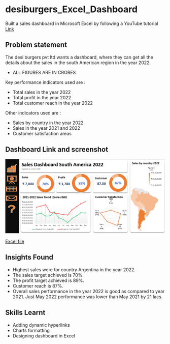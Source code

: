 # desiburgers_Excel_Dashboard
Built a sales dashboard in Microsoft Excel by following a YouTube tutorial
[Link](https://www.youtube.com/watch?v=jeYjtEX3RAE)

## Problem statement 

The desi burgers pvt ltd wants a dashboard, where they can get all the details about the sales in the south American region in the year 2022.

- ALL FIGURES ARE IN CRORES

Key performance indicators used are :
- Total sales in the year 2022
- Total profit in the year 2022
- Total customer reach in the year 2022

Other indicators used are :
- Sales by country in the year 2022
- Sales in the year 2021 and 2022
- Customer satisfaction areas 

## Dashboard Link and screenshot

![dashboard_screenshot](https://github.com/tejas-nirvana/desiburgers_Excel_Dashboard/blob/main/desiburgers_Dashboard_SS.png)

[Excel file](https://github.com/tejas-nirvana/desiburgers_Excel_Dashboard/blob/main/desiburgers_Dashboard_Creation.xlsx)

## Insights Found
- Highest sales were for country Argentina in the year 2022.
- The sales target achieved is 70%.
- The profit target achieved is 89%.
- Customer reach is 87%.
- Overall sales performance in the year 2022 is good as compared to year 2021. Just May 2022 performance was lower than May 2021 by 21 lacs.

## Skills Learnt 
- Adding dynamic hyperlinks 
- Charts formatting
- Designing dashboard in Excel
